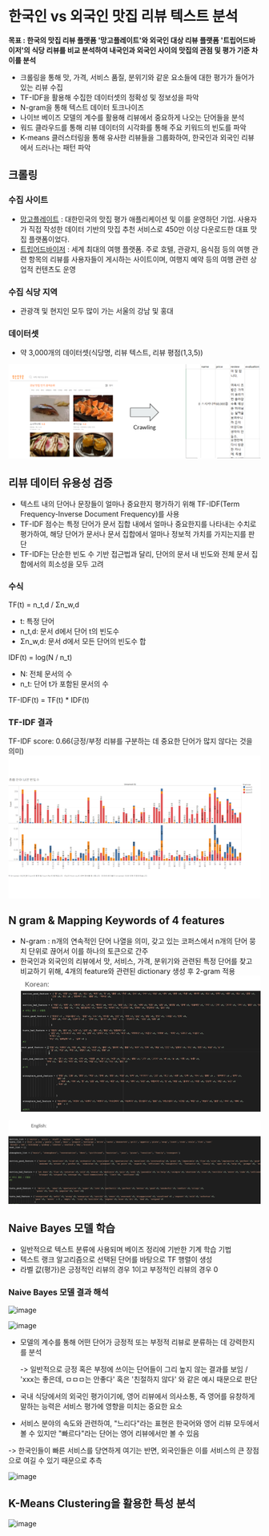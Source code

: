# 한국인 vs 외국인 맛집 리뷰 텍스트 분석

**목표 : 한국의 맛집 리뷰 플랫폼 '망고플레이트'와 외국인 대상 리뷰 플랫폼 '트립어드바이저'의 식당 리뷰를 비교 분석하여 내국인과 외국인 사이의 맛집의 관점 및 평가 기준 차이를 분석**

*   크롤링을 통해 맛, 가격, 서비스 품질, 분위기와 같운 요소들에 대한 평가가 들어가있는 리뷰 수집
*   TF-IDF을 활용해 수집한 데이터셋의 정확성 및 정보성을 파악
*   N-gram을 통해 텍스트 데이터 토크나이즈
*   나이브 베이즈 모델의 계수를 활용해 리뷰에서 중요하게 나오는 단어들을 분석
*   워드 클라우드를 통해 리뷰 데이터의 시각화를 통해 주요 키워드의 빈도를 파악
*   K-means 클러스터링을 통해 유사한 리뷰들을 그룹화하여, 한국인과 외국인 리뷰에서 드러나는 패턴 파악


## 크롤링

### 수집 사이트
*   [망고플레이트](https://www.mangoplate.com/) : 대한민국의 맛집 평가 애플리케이션 및 이를 운영하던 기업. 사용자가 직접 작성한 데이터 기반의 맛집 추천 서비스로 450만 이상 다운로드한 대표 맛집 플랫폼이었다.
*   [트립어드바이저](https://www.tripadvisor.co.kr/) : 세계 최대의 여행 플랫폼. 주로 호텔, 관광지, 음식점 등의 여행 관련 항목의 리뷰를 사용자들이 게시하는 사이트이며, 여행지 예약 등의 여행 관련 상업적 컨텐츠도 운영

### 수집 식당 지역
*   관광객 및 현지인 모두 많이 가는 서울의 강남 및 홍대

### 데이터셋
*   약 3,000개의 데이터셋(식당명, 리뷰 텍스트, 리뷰 평점(1,3,5))

![크롤링 예시](img/fig1.png)


## 리뷰 데이터 유용성 검증
*   텍스트 내의 단어나 문장들이 얼마나 중요한지 평가하기 위해 TF-IDF(Term Frequency-Inverse Document Frequency)를 사용
*   TF-IDF 점수는 특정 단어가 문서 집합 내에서 얼마나 중요한지를 나타내는 수치로 평가하여, 해당 단어가 문서나 문서 집합에서 얼마나 정보적 가치를 가지는지를 판단
*   TF-IDF는 단순한 빈도 수 기반 접근법과 달리, 단어의 문서 내 빈도와 전체 문서 집합에서의 희소성을 모두 고려

### 수식
TF(t) = n_t,d / Σn_w,d
- t: 특정 단어
- n_t,d: 문서 d에서 단어 t의 빈도수
- Σn_w,d: 문서 d에서 모든 단어의 빈도수 합

IDF(t) = log(N / n_t)
- N: 전체 문서의 수
- n_t: 단어 t가 포함된 문서의 수

TF-IDF(t) = TF(t) * IDF(t)

### TF-IDF 결과
TF-IDF score: 0.66(긍정/부정 리뷰를 구분하는 데 중요한 단어가 많지 않다는 것을 의미)
![데이터셋 내 단어 분포](img/fig2.png)


## N gram & Mapping Keywords of 4 features
*   N-gram : n개의 연속적인 단어 나열을 의미, 갖고 있는 코퍼스에서 n개의 단어 뭉치 단위로 끊어서 이를 하나의 토큰으로 간주
*   한국인과 외국인의 리뷰에서 맛, 서비스, 가격, 분위기와 관련된 특정 단어를 찾고 비교하기 위해, 4개의 feature와 관련된 dictionary 생성 후 2-gram 적용
![한국어 N-gram 결과](img/fig3.png "한국어 단어 예시")

![영어 N-gram 결과](img/fig4.png "영어 단어 예시")

## Naive Bayes 모델 학습
*   일반적으로 텍스트 분류에 사용되며 베이즈 정리에 기반한 기계 학습 기법
*   텍스트 랭크 알고리즘으로 선택된 단어를 바탕으로 TF 행렬이 생성
*   라벨 값(평가)은 긍정적인 리뷰의 경우 1이고 부정적인 리뷰의 경우 0

### Naive Bayes 모델 결과 해석
![image](https://github.com/user-attachments/assets/2a7a3476-6649-4e3c-a1f2-bc66597841a5)

![image](https://github.com/user-attachments/assets/d1ae4a1e-dff3-458c-9de3-b48fbee2448b)


*   모델의 계수를 통해 어떤 단어가 긍정적 또는 부정적 리뷰로 분류하는 데 강력한지를 분석

    -> 일반적으로 긍정 혹은 부정에 쓰이는 단어들이 그리 높지 않는 결과를 보임
  / 'xxx는 좋은데, ㅁㅁㅁ는 안좋다' 혹은 '친절하지 않다' 와 같은 예시 때문으로 판단


*   국내 식당에서의 외국인 평가이기에, 영어 리뷰에서 의사소통, 즉 영어를 유창하게 말하는 능력은 서비스 평가에 영향을 미치는 중요한 요소
*   서비스 분야의 속도와 관련하여, "느리다"라는 표현은 한국어와 영어 리뷰 모두에서 볼 수 있지만 "빠르다"라는 단어는 영어 리뷰에서만 볼 수 있음
 
  -> 한국인들이 빠른 서비스를 당연하게 여기는 반면, 외국인들은 이를 서비스의 큰 장점으로 여길 수 있기 때문으로 추측

![image](https://github.com/user-attachments/assets/abff3d3d-c98e-48ef-965c-5107a3a5aaca)



## K-Means Clustering을 활용한 특성 분석


![image](https://github.com/user-attachments/assets/f7d45d7c-0509-43fa-938a-0be3726446fa)



